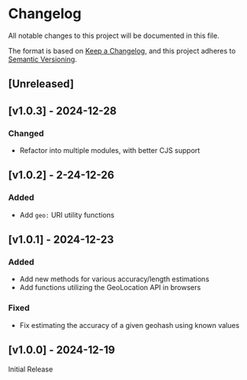 <!-- markdownlint-disable -->
# Changelog
All notable changes to this project will be documented in this file.

The format is based on [Keep a Changelog](https://keepachangelog.com/en/1.0.0/),
and this project adheres to [Semantic Versioning](https://semver.org/spec/v2.0.0.html).

## [Unreleased]

## [v1.0.3] - 2024-12-28

### Changed
- Refactor into multiple modules, with better CJS support

## [v1.0.2] - 2-24-12-26

### Added
- Add `geo:` URI utility functions

## [v1.0.1] - 2024-12-23

### Added
- Add new methods for various accuracy/length estimations
- Add functions utilizing the GeoLocation API in browsers

### Fixed
- Fix estimating the accuracy of a given geohash using known values

## [v1.0.0] - 2024-12-19

Initial Release
